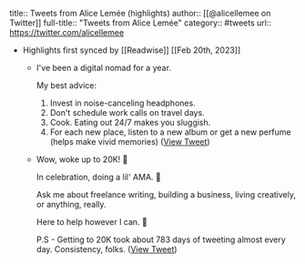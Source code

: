 title:: Tweets from Alice Lemée (highlights)
author:: [[@alicellemee on Twitter]]
full-title:: "Tweets from Alice Lemée"
category:: #tweets
url:: https://twitter.com/alicellemee

- Highlights first synced by [[Readwise]] [[Feb 20th, 2023]]
	- I've been a digital nomad for a year.
	  
	  My best advice:
	  
	  1. Invest in noise-canceling headphones.
	  2. Don't schedule work calls on travel days.
	  3. Cook. Eating out 24/7 makes you sluggish.
	  4. For each new place, listen to a new album or get a new perfume (helps make vivid memories) ([View Tweet](https://twitter.com/alicellemee/status/1566845669394026496))
	- Wow, woke up to 20K! 🥂
	  
	  In celebration, doing a lil' AMA. 🤠
	  
	  Ask me about freelance writing, building a business, living creatively, or anything, really.
	  
	  Here to help however I can. 🤝
	  
	  P.S - Getting to 20K took about 783 days of tweeting almost every day. Consistency, folks. ([View Tweet](https://twitter.com/alicellemee/status/1567226703293849600))
